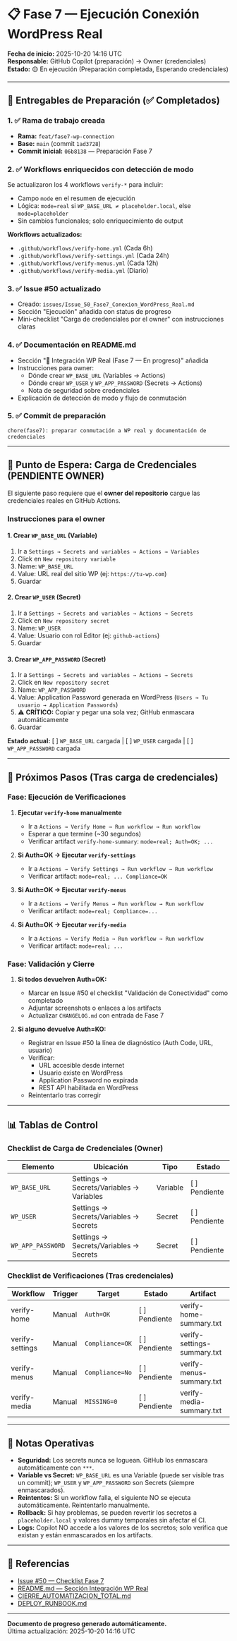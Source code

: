 # 📋 Fase 7 — Ejecución Conexión WordPress Real
**Fecha de inicio:** 2025-10-20 14:16 UTC  
**Responsable:** GitHub Copilot (preparación) → Owner (credenciales)  
**Estado:** 🟡 En ejecución (Preparación completada, Esperando credenciales)

---

## 📌 Entregables de Preparación (✅ Completados)

### 1. ✅ Rama de trabajo creada
- **Rama:** `feat/fase7-wp-connection`
- **Base:** `main` (commit `1ad3728`)
- **Commit inicial:** `06b8138` — Preparación Fase 7

### 2. ✅ Workflows enriquecidos con detección de modo
Se actualizaron los 4 workflows `verify-*` para incluir:
- Campo `mode` en el resumen de ejecución
- Lógica: `mode=real` si `WP_BASE_URL ≠ placeholder.local`, else `mode=placeholder`
- Sin cambios funcionales; solo enriquecimiento de output

**Workflows actualizados:**
- `.github/workflows/verify-home.yml` (Cada 6h)
- `.github/workflows/verify-settings.yml` (Cada 24h)
- `.github/workflows/verify-menus.yml` (Cada 12h)
- `.github/workflows/verify-media.yml` (Diario)

### 3. ✅ Issue #50 actualizado
- Creado: `issues/Issue_50_Fase7_Conexion_WordPress_Real.md`
- Sección "Ejecución" añadida con status de progreso
- Mini-checklist "Carga de credenciales por el owner" con instrucciones claras

### 4. ✅ Documentación en README.md
- Sección "🔐 Integración WP Real (Fase 7 — En progreso)" añadida
- Instrucciones para owner:
  - Dónde crear `WP_BASE_URL` (Variables → Actions)
  - Dónde crear `WP_USER` y `WP_APP_PASSWORD` (Secrets → Actions)
  - Nota de seguridad sobre credenciales
- Explicación de detección de modo y flujo de conmutación

### 5. ✅ Commit de preparación
```
chore(fase7): preparar conmutación a WP real y documentación de credenciales
```

---

## 🔐 Punto de Espera: Carga de Credenciales (PENDIENTE OWNER)

El siguiente paso requiere que el **owner del repositorio** cargue las credenciales reales en GitHub Actions.

### Instrucciones para el owner

#### 1. Crear `WP_BASE_URL` (Variable)
1. Ir a `Settings → Secrets and variables → Actions → Variables`
2. Click en `New repository variable`
3. Name: `WP_BASE_URL`
4. Value: URL real del sitio WP (ej: `https://tu-wp.com`)
5. Guardar

#### 2. Crear `WP_USER` (Secret)
1. Ir a `Settings → Secrets and variables → Actions → Secrets`
2. Click en `New repository secret`
3. Name: `WP_USER`
4. Value: Usuario con rol Editor (ej: `github-actions`)
5. Guardar

#### 3. Crear `WP_APP_PASSWORD` (Secret)
1. Ir a `Settings → Secrets and variables → Actions → Secrets`
2. Click en `New repository secret`
3. Name: `WP_APP_PASSWORD`
4. Value: Application Password generada en WordPress (`Users → Tu usuario → Application Passwords`)
5. ⚠️ **CRÍTICO:** Copiar y pegar una sola vez; GitHub enmascara automáticamente
6. Guardar

**Estado actual:** [ ] `WP_BASE_URL` cargada | [ ] `WP_USER` cargada | [ ] `WP_APP_PASSWORD` cargada

---

## 🔄 Próximos Pasos (Tras carga de credenciales)

### Fase: Ejecución de Verificaciones

1. **Ejecutar `verify-home` manualmente**
   - Ir a `Actions → Verify Home → Run workflow → Run workflow`
   - Esperar a que termine (~30 segundos)
   - Verificar artifact `verify-home-summary`: `mode=real; Auth=OK; ...`

2. **Si Auth=OK → Ejecutar `verify-settings`**
   - Ir a `Actions → Verify Settings → Run workflow → Run workflow`
   - Verificar artifact: `mode=real; ... Compliance=OK`

3. **Si Auth=OK → Ejecutar `verify-menus`**
   - Ir a `Actions → Verify Menus → Run workflow → Run workflow`
   - Verificar artifact: `mode=real; Compliance=...`

4. **Si Auth=OK → Ejecutar `verify-media`**
   - Ir a `Actions → Verify Media → Run workflow → Run workflow`
   - Verificar artifact: `mode=real; ...`

### Fase: Validación y Cierre

1. **Si todos devuelven Auth=OK:**
   - Marcar en Issue #50 el checklist "Validación de Conectividad" como completado
   - Adjuntar screenshots o enlaces a los artifacts
   - Actualizar `CHANGELOG.md` con entrada de Fase 7

2. **Si alguno devuelve Auth=KO:**
   - Registrar en Issue #50 la línea de diagnóstico (Auth Code, URL, usuario)
   - Verificar:
     - URL accesible desde internet
     - Usuario existe en WordPress
     - Application Password no expirada
     - REST API habilitada en WordPress
   - Reintentarlo tras corregir

---

## 📊 Tablas de Control

### Checklist de Carga de Credenciales (Owner)
| Elemento | Ubicación | Tipo | Estado |
|----------|-----------|------|--------|
| `WP_BASE_URL` | Settings → Secrets/Variables → Variables | Variable | [ ] Pendiente |
| `WP_USER` | Settings → Secrets/Variables → Secrets | Secret | [ ] Pendiente |
| `WP_APP_PASSWORD` | Settings → Secrets/Variables → Secrets | Secret | [ ] Pendiente |

### Checklist de Verificaciones (Tras credenciales)
| Workflow | Trigger | Target | Estado | Artifact |
|----------|---------|--------|--------|----------|
| verify-home | Manual | `Auth=OK` | [ ] Pendiente | verify-home-summary.txt |
| verify-settings | Manual | `Compliance=OK` | [ ] Pendiente | verify-settings-summary.txt |
| verify-menus | Manual | `Compliance=No` | [ ] Pendiente | verify-menus-summary.txt |
| verify-media | Manual | `MISSING=0` | [ ] Pendiente | verify-media-summary.txt |

---

## 📝 Notas Operativas

- **Seguridad:** Los secrets nunca se loguean. GitHub los enmascara automáticamente con `***`.
- **Variable vs Secret:** `WP_BASE_URL` es una Variable (puede ser visible tras un commit); `WP_USER` y `WP_APP_PASSWORD` son Secrets (siempre enmascarados).
- **Reintentos:** Si un workflow falla, el siguiente NO se ejecuta automáticamente. Reintentarlo manualmente.
- **Rollback:** Si hay problemas, se pueden revertir los secretos a `placeholder.local` y valores dummy temporales sin afectar el CI.
- **Logs:** Copilot NO accede a los valores de los secretos; solo verifica que existan y están enmascarados en los artifacts.

---

## 🔗 Referencias

- [Issue #50 — Checklist Fase 7](../issues/Issue_50_Fase7_Conexion_WordPress_Real.md)
- [README.md — Sección Integración WP Real](../README.md#-integración-wp-real-fase-7--en-progreso)
- [CIERRE_AUTOMATIZACION_TOTAL.md](../docs/CIERRE_AUTOMATIZACION_TOTAL.md)
- [DEPLOY_RUNBOOK.md](../docs/DEPLOY_RUNBOOK.md)

---

**Documento de progreso generado automáticamente.**  
Última actualización: 2025-10-20 14:16 UTC
